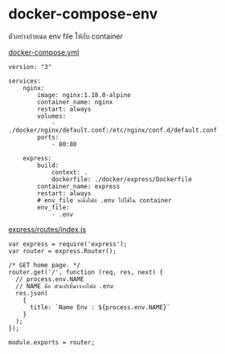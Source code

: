 # docker-compose-env

ตัวอย่างกำหนด env file ให้กับ container

[docker-compose.yml](https://github.com/0x01code/docker-compose-env/blob/master/docker-compose.yml)
```
version: "3"

services:
    nginx:
        image: nginx:1.18.0-alpine
        container_name: nginx
        restart: always
        volumes:
            - ./docker/nginx/default.conf:/etc/nginx/conf.d/default.conf
        ports:
            - 80:80

    express:
        build:
            context: .
            dockerfile: ./docker/express/Dockerfile
        container_name: express
        restart: always
        # env_file จะดึงไฟล์ .env ไปใช้ใน container
        env_file:
            - .env
```

[express/routes/index.js](https://github.com/0x01code/docker-compose-env/blob/master/express/routes/index.js)
```
var express = require('express');
var router = express.Router();

/* GET home page. */
router.get('/', function (req, res, next) {
  // process.env.NAME
  // NAME คือ ตัวแปรที่มาจากไฟล์ .env
  res.json(
    {
      title: `Name Env : ${process.env.NAME}`
    }
  );
});

module.exports = router;

```
